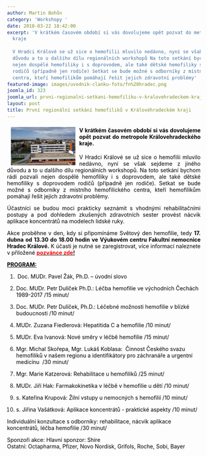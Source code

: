 ```yaml
---
author: Martin Bohůn
category: 'Workshopy '
date: 2018-03-22 18:42:00
excerpt: 'V krátkém časovém období si vás dovolujeme opět pozvat do metropole Královehradeckého
  kraje

  V Hradci Králové se už sice o hemofilii mluvilo nedávno, nyní se však sejdeme z jiného
  důvodu a to u dalšího dílu regionálních workshopů Na toto setkání bychom rádi pozvali
  nejen dospělé hemofiliky i s doprovodem, ale také dětské hemofiliky s doprovodem
  rodičů (případně jen rodiče) Setkat se bude možné s odborníky z místního hemofilického
  centra, kteří hemofilikům pomáhají řešit jejich zdravotní problémy'
featured-image: images/uvodnik-clanku-foto/fn%20hradec.png
joomla_id: 323
joomla_url: prvni-regionalni-setkani-hemofiliku-v-kralovehradeckem-kraji
layout: post
title: První regionální setkání hemofiliků v Královéhradeckém kraji
---
```


<h4 style="text-align: justify;"><img src="images/uvodnik-clanku-foto/fn%20hradec.png" border="0" width="168" height="100" style="float: left; margin-left: 10px; margin-right: 10px;" /><span style="color: #000000;">V krátkém časovém období si vás dovolujeme opět pozvat do metropole Královehradeckého kraje.</span></h4>
<p style="text-align: justify;"><span style="color: #000000;">V Hradci Králové se už sice o hemofilii mluvilo nedávno, nyní se však sejdeme z jiného důvodu a to u dalšího dílu regionálních workshopů. Na toto setkání bychom rádi pozvali nejen dospělé hemofiliky i s doprovodem, ale také dětské hemofiliky s doprovodem rodičů (případně jen rodiče). Setkat se bude možné s odborníky z místního hemofilického centra, kteří hemofilikům pomáhají řešit jejich zdravotní problémy.</span></p>

<p style="text-align: justify;"><span style="color: #000000;">Účastníci se budou moci prakticky seznámit s vhodnými rehabilitačními postupy a pod dohledem zkušených zdravotních sester provést nácvik aplikace koncentrátů na modelech lidské ruky.</span></p>
<p style="text-align: justify;"><span style="color: #000000;">Akce proběhne v den, kdy si připomínáme Světový den hemofilie, tedy <strong>17. dubna od 13.30 do 18.00 hodin ve Výukovém centru Fakultní nemocnice Hradec Králové.</strong> K účasti je nutné se zaregistrovat, více informací naleznete v přiložené</span> <a href="images/dokumenty-pdf-doc/hradec.pdf" target="_blank" title="První regionální setkání v Hradci Králové"><strong><span style="color: #ff0000;">pozvánce</span></strong></a><strong><span style="color: #ff0000;"><a href="images/dokumenty-pdf-doc/hradec.pdf" target="_blank" title="První regionální setkání v Hradci Králové"> <span style="color: #ff0000;">zde</span>!</a></span></strong></p>
<p style="text-align: justify;"><span style="color: #000000;"><strong><span style="text-decoration: underline;">PROGRAM:</span></strong></span> </p>
<ol>
<li>
<p><span style="color: #000000;"><strong> </strong>Doc. MUDr. Pavel Žák, Ph.D. – úvodní slovo</span></p>
</li>
<li>
<p><span style="color: #000000;">Doc. MUDr. Petr Dulíček Ph.D.: Léčba hemofilie ve východních Čechách 1989-2017 /15 minut/</span></p>
</li>
<li>
<p><span style="color: #000000;">Doc. MUDr. Petr Dulíček, Ph.D.: Léčebné možnosti hemofilie v blízké budoucnosti /10 minut/</span></p>
</li>
<li>
<p><span style="color: #000000;">MUDr. Zuzana Fiedlerová: Hepatitida C a hemofilie /10 minut/</span></p>
</li>
<li>
<p><span style="color: #000000;">MUDr. Eva Ivanová: Nové směry v léčbě hemofilie /15 minut/</span></p>
</li>
<li>
<p><span style="color: #000000;">Mgr. Michal Skořepa, Mgr. Lukáš Koblasa:  Činnost Českého svazu hemofiliků v našem regionu a identifikátory pro záchranáře a urgentní medicínu  /30 minut/</span></p>
</li>
<li>
<p><span style="color: #000000;">Mgr. Marie Katzerová: Rehabilitace u hemofiliků /25 minut/</span></p>
</li>
<li>
<p><span style="color: #000000;">MUDr. Jiří Hak: Farmakokinetika v léčbě v hemofilie u dětí /10 minut/</span></p>
</li>
<li>
<p><span style="color: #000000;">s. Kateřina Krupová: Žilní vstupy u nemocných s hemofilií /10 minut/</span></p>
</li>
<li>
<p><span style="color: #000000;">s. Jiřina Vašátková: Aplikace koncentrátů - praktické aspekty /10 minut/</span></p>
</li>
</ol>
<p><span style="color: #000000;">Individuální konzultace s odborníky: rehabilitace, nácvik aplikace koncentrátů, léčba hemofilie /30 minut/</span></p>
<p><span style="color: #000000;">Sponzoři akce: Hlavní sponzor: Shire<br /></span><span style="text-align: justify; color: #000000;">Ostatní: Octapharma, Pfizer, Novo Nordisk, Grifols, Roche, Sobi, Bayer</span></p>